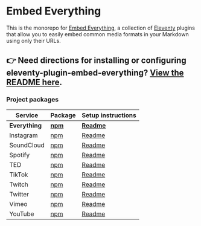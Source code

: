 # Embed Everything

This is the monorepo for [Embed Everything](https://gfscott.com/embed-everything), a collection of [Eleventy](https://www.11ty.dev) plugins that allow you to easily embed common media formats in your Markdown using only their URLs.

## 👉 Need directions for installing or configuring eleventy-plugin-embed-everything? [View the README here](/packages/everything/).

### Project packages

Service | Package | Setup instructions
------- | ------- | ------------------
**Everything**  | **[npm](https://www.npmjs.com/package/eleventy-plugin-embed-everything)** | **[Readme](/packages/everything)**
Instagram       | [npm](https://www.npmjs.com/package/eleventy-plugin-embed-instagram)      | [Readme](/packages/instagram) 
SoundCloud      | [npm](https://www.npmjs.com/package/eleventy-plugin-embed-soundcloud)     | [Readme](/packages/soundcloud)
Spotify         | [npm](https://www.npmjs.com/package/eleventy-plugin-embed-spotify)        | [Readme](/packages/spotify)   
TED             | [npm](https://www.npmjs.com/package/eleventy-plugin-embed-ted)            | [Readme](/packages/ted)
TikTok          | [npm](https://www.npmjs.com/package/eleventy-plugin-embed-tiktok)         | [Readme](/packages/tiktok)    
Twitch          | [npm](https://www.npmjs.com/package/eleventy-plugin-embed-twitch)         | [Readme](/packages/twitch)    
Twitter         | [npm](https://www.npmjs.com/package/eleventy-plugin-embed-twitter)        | [Readme](/packages/twitter)   
Vimeo           | [npm](https://www.npmjs.com/package/eleventy-plugin-vimeo-embed)          | [Readme](/packages/vimeo)     
YouTube         | [npm](https://www.npmjs.com/package/eleventy-plugin-youtube-embed)        | [Readme](/packages/youtube)   